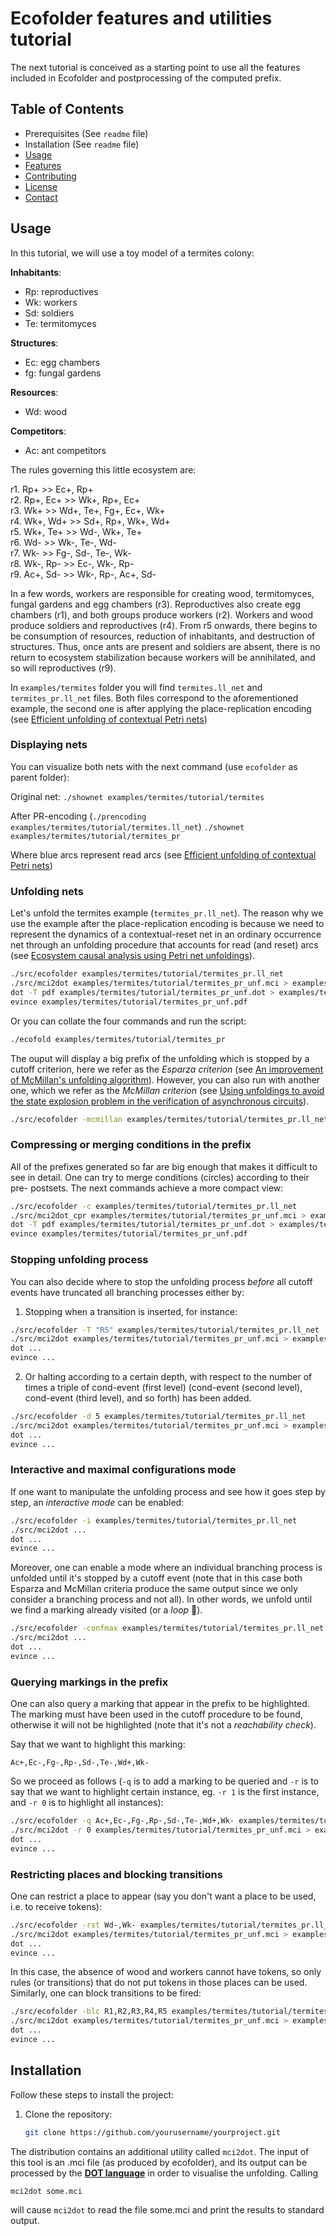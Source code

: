 # Ecofolder features and utilities tutorial

The next tutorial is conceived as a starting point to use all the features included in Ecofolder and postprocessing of the computed prefix.

## Table of Contents

- Prerequisites (See `readme` file)
- Installation (See `readme` file)
- [Usage](#usage)
- [Features](#features)
- [Contributing](#contributing)
- [License](#license)
- [Contact](#contact)

## Usage

In this tutorial, we will use a toy model of a termites colony: 

**Inhabitants**:
  - Rp: reproductives
  - Wk: workers
  - Sd: soldiers
  - Te: termitomyces

**Structures**:
  - Ec: egg chambers
  - fg: fungal gardens

**Resources**:
  - Wd: wood

**Competitors**:
  - Ac: ant competitors

The rules governing this little ecosystem are:

r1. Rp+ >> Ec+, Rp+ \
r2. Rp+, Ec+ >> Wk+, Rp+, Ec+ \
r3. Wk+ >> Wd+, Te+, Fg+, Ec+, Wk+ \
r4. Wk+, Wd+ >> Sd+, Rp+, Wk+, Wd+ \
r5. Wk+, Te+ >> Wd-, Wk+, Te+ \
r6. Wd- >> Wk-, Te-, Wd- \
r7. Wk- >> Fg-, Sd-, Te-, Wk- \
r8. Wk-, Rp- >> Ec-, Wk-, Rp- \
r9. Ac+, Sd- >> Wk-, Rp-, Ac+, Sd-

In a few words, workers are responsible for creating wood, termitomyces, fungal gardens and egg chambers (r3). Reproductives also create egg chambers (r1), and both groups produce workers (r2). Workers and wood produce soldiers and reproductives (r4). From r5 onwards, there begins to be consumption of resources, reduction of inhabitants, and destruction of structures. Thus, once ants are present and soldiers are absent, there is no return to ecosystem stabilization because workers will be annihilated, and so will reproductives (r9).

In `examples/termites` folder you will find `termites.ll_net` and `termites_pr.ll_net` files. Both files correspond to the aforementioned example, the second one is after applying the place-replication encoding (see [Efficient unfolding of contextual Petri nets](https://www.sciencedirect.com/science/article/pii/S0304397512004318?via%3Dihub))

### Displaying nets

You can visualize both nets with the next command (use `ecofolder` as parent folder):

Original net:
`./shownet examples/termites/tutorial/termites`

After PR-encoding (`./prencoding examples/termites/tutorial/termites.ll_net`)
`./shownet examples/termites/tutorial/termites_pr`

Where blue arcs represent read arcs (see [Efficient unfolding of contextual Petri nets](https://www.sciencedirect.com/science/article/pii/S0304397512004318?via%3Dihub))

### Unfolding nets

Let's unfold the termites example (`termites_pr.ll_net`). The reason why we use the example after the place-replication encoding is because we need to represent the dynamics of a contextual-reset net in an ordinary occurrence net through an unfolding procedure that accounts for read (and reset) arcs (see [Ecosystem causal analysis using Petri net unfoldings](https://theses.hal.science/tel-04556225/document)).

```bash
./src/ecofolder examples/termites/tutorial/termites_pr.ll_net
./src/mci2dot examples/termites/tutorial/termites_pr_unf.mci > examples/termites/tutorial/termites_pr_unf.dot
dot -T pdf examples/termites/tutorial/termites_pr_unf.dot > examples/termites/tutorial/termites_pr_unf.pdf
evince examples/termites/tutorial/termites_pr_unf.pdf
```

Or you can collate the four commands and run the script:

```bash
./ecofold examples/termites/tutorial/termites_pr
```

The ouput will display a big prefix of the unfolding which is stopped by a cutoff criterion, here we refer as the _Esparza criterion_ (see [An improvement of McMillan's unfolding algorithm](https://link.springer.com/content/pdf/10.1023/A:1014746130920.pdf)). However, you can also run with another one, which we refer as the _McMillan criterion_ (see [Using unfoldings to avoid the state explosion problem
in the verification of asynchronous circuits](https://link.springer.com/chapter/10.1007/3-540-56496-9_14)).

```bash
./src/ecofolder -mcmillan examples/termites/tutorial/termites_pr.ll_net
```
### Compressing or merging conditions in the prefix

All of the prefixes generated so far are big enough that makes it difficult to see in detail. One can try to merge conditions (circles) according to their pre- postsets. The next commands achieve a more compact view:

```bash
./src/ecofolder -c examples/termites/tutorial/termites_pr.ll_net
./src/mci2dot_cpr examples/termites/tutorial/termites_pr_unf.mci > examples/termites/tutorial/termites_pr_unf.dot
dot -T pdf examples/termites/tutorial/termites_pr_unf.dot > examples/termites/tutorial/termites_pr_unf.pdf
evince examples/termites/tutorial/termites_pr_unf.pdf
```
### Stopping unfolding process

You can also decide where to stop the unfolding process _before_ all cutoff events have truncated all branching processes either by:

1. Stopping when a transition is inserted, for instance:

```bash
./src/ecofolder -T "R5" examples/termites/tutorial/termites_pr.ll_net
./src/mci2dot examples/termites/tutorial/termites_pr_unf.mci > examples/termites/tutorial/termites_pr_unf.dot
dot ...
evince ...
```

2. Or halting according to a certain depth, with respect to the number of times a triple of cond-event (first level) (cond-event (second level), cond-event (third level), and so forth)  has been added.

```bash
./src/ecofolder -d 5 examples/termites/tutorial/termites_pr.ll_net
./src/mci2dot examples/termites/tutorial/termites_pr_unf.mci > examples/termites/tutorial/termites_pr_unf.dot
dot ...
evince ...
```
### Interactive and maximal configurations mode

If one want to manipulate the unfolding process and see how it goes step by step, an _interactive mode_ can be enabled:

```bash
./src/ecofolder -i examples/termites/tutorial/termites_pr.ll_net
./src/mci2dot ...
dot ...
evince ...
```

Moreover, one can enable a mode where an individual branching process is unfolded until it's stopped by a cutoff event (note that in this case both Esparza and McMillan criteria produce the same output since we only consider a branching process and not all). In other words, we unfold until we find a marking already visited (or a _loop_ 🙂).

```bash
./src/ecofolder -confmax examples/termites/tutorial/termites_pr.ll_net
./src/mci2dot ...
dot ...
evince ...
```

### Querying markings in the prefix

One can also query a marking that appear in the prefix to be highlighted. The marking must have been used in the cutoff procedure to be found, otherwise it will not be highlighted (note that it's not a _reachability check_).

Say that we want to highlight this marking:

`Ac+,Ec-,Fg-,Rp-,Sd-,Te-,Wd+,Wk-`

So we proceed as follows (`-q` is to add a marking to be queried and `-r` is to say that we want to highlight certain instance, eg. `-r 1` is the first instance, and `-r 0` is to highlight all instances):

```bash
./src/ecofolder -q Ac+,Ec-,Fg-,Rp-,Sd-,Te-,Wd+,Wk- examples/termites/tutorial/termites_pr.ll_net
./src/mci2dot -r 0 examples/termites/tutorial/termites_pr_unf.mci > examples/termites/tutorial/termites_pr_unf.dot
dot ...
evince ...
```

### Restricting places and blocking transitions

One can restrict a place to appear (say you don't want a place to be used, i.e. to receive tokens):

```bash
./src/ecofolder -rst Wd-,Wk- examples/termites/tutorial/termites_pr.ll_net
./src/mci2dot examples/termites/tutorial/termites_pr_unf.mci > examples/termites/tutorial/termites_pr_unf.dot
dot ...
evince ...
```

In this case, the absence of wood and workers cannot have tokens, so only rules (or transitions) that do not put tokens in those places can be used. Similarly, one can block transitions to be fired:

```bash
./src/ecofolder -blc R1,R2,R3,R4,R5 examples/termites/tutorial/termites_pr.ll_net
./src/mci2dot examples/termites/tutorial/termites_pr_unf.mci > examples/termites/tutorial/termites_pr_unf.dot
dot ...
evince ...
```


## Installation

Follow these steps to install the project:

1. Clone the repository:
   ```bash
   git clone https://github.com/yourusername/yourproject.git


The distribution contains an additional utility
called `mci2dot`. The input of this tool is an .mci file (as produced
by ecofolder), and its output can be processed by the [**DOT language**](https://graphviz.org/doc/info/lang.html) in
order to visualise the unfolding. Calling

```console
mci2dot some.mci
```

will cause `mci2dot` to read the file some.mci and print the results
to standard output.